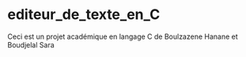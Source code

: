 # editeur_de_texte_en_C
Ceci est un projet académique en langage C de Boulzazene Hanane et Boudjelal Sara
